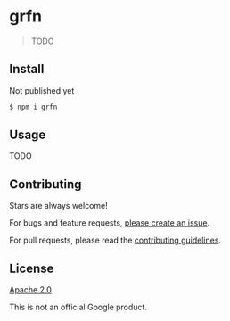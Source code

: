 # grfn

> TODO

## Install

Not published yet

```sh
$ npm i grfn
```

## Usage

TODO

## Contributing

Stars are always welcome!

For bugs and feature requests, [please create an issue](https://github.com/TomerAberbach/grfn/issues/new).

For pull requests, please read the [contributing guidelines](https://github.com/TomerAberbach/grfn/blob/master/CONTRIBUTING.md).

## License

[Apache 2.0](https://github.com/TomerAberbach/grfn/blob/master/LICENSE)

This is not an official Google product.

